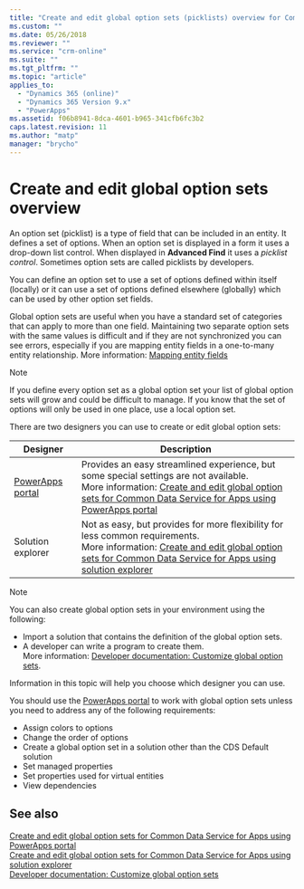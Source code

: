 ```yaml
---
title: "Create and edit global option sets (picklists) overview for Common Data Service for Apps | MicrosoftDocs"
ms.custom: ""
ms.date: 05/26/2018
ms.reviewer: ""
ms.service: "crm-online"
ms.suite: ""
ms.tgt_pltfrm: ""
ms.topic: "article"
applies_to: 
  - "Dynamics 365 (online)"
  - "Dynamics 365 Version 9.x"
  - "PowerApps"
ms.assetid: f06b8941-8dca-4601-b965-341cfb6fc3b2
caps.latest.revision: 11
ms.author: "matp"
manager: "brycho"
---
```

# Create and edit global option sets overview 

An option set (picklist) is a type of field that can be included in an entity. It defines a set of options. When an option set is displayed in a form it uses a drop-down list control. When displayed in **Advanced Find** it uses a *picklist control*. Sometimes option sets are called picklists by developers.  
  
You can define an option set to use a set of options defined within itself (locally) or it can use a set of options defined elsewhere (globally) which can be used by other option set fields. 

Global option sets are useful when you have a standard set of categories that can apply to more than one field. Maintaining two separate option sets with the same values is difficult and if they are not synchronized you can see errors, especially if you are mapping entity fields in a one-to-many entity relationship. More information:  [Mapping entity fields](map-entity-fields.md)

> [!NOTE]
> If you define every option set as a global option set your list of global option sets will grow and could be difficult to manage. If you know that the set of options will only be used in one place, use a local option set.

There are two designers you can use to create or edit global option sets:

|Designer| Description|
|--|--|
|[PowerApps portal](https://web.powerapps.com/?utm_source=padocs&utm_medium=linkinadoc&utm_campaign=referralsfromdoc)|Provides an easy streamlined experience, but some special settings are not available.<br />More information: [Create and edit global option sets for Common Data Service for Apps using PowerApps portal](create-edit-global-option-sets-portal.md)|
|Solution explorer|Not as easy, but provides for more flexibility for less common requirements. <br />More information: [Create and edit global option sets for Common Data Service for Apps using solution explorer](create-edit-global-option-sets-solution-explorer.md) |

> [!NOTE]
> You can also create global option sets in your environment using the following:
> - Import a solution that contains the definition of the global option sets.
> - A developer can write a program to create them. <br />More information: [Developer documentation: Customize global option sets](/dynamics365/customer-engagement/developer/org-service/customize-global-option-sets).

Information in this topic will help you choose which designer you can use. 

You should use the [PowerApps portal](https://web.powerapps.com/?utm_source=padocs&utm_medium=linkinadoc&utm_campaign=referralsfromdoc) to work with global option sets unless you need to address any of the following requirements:

- Assign colors to options
- Change the order of options
- Create a global option set in a solution other than the CDS Default solution
- Set managed properties
- Set properties used for virtual entities
- View dependencies

## See also

[Create and edit global option sets for Common Data Service for Apps using PowerApps portal](create-edit-global-option-sets-portal.md)<br />
[Create and edit global option sets for Common Data Service for Apps using solution explorer](create-edit-global-option-sets-solution-explorer.md)<br />
[Developer documentation: Customize global option sets](/dynamics365/customer-engagement/developer/org-service/customize-global-option-sets)
  

 
